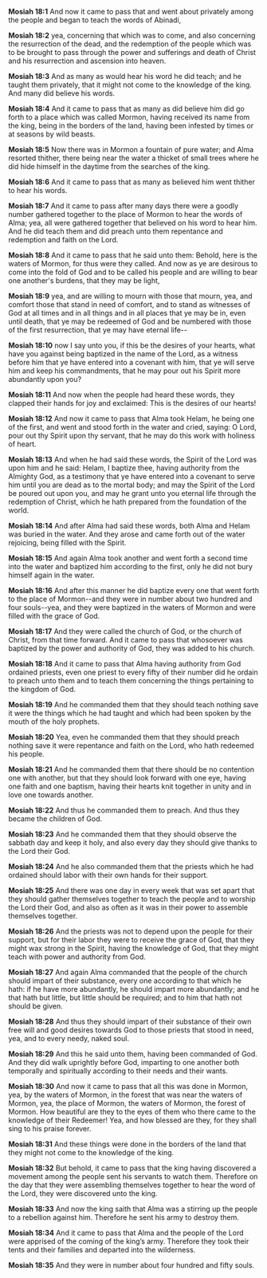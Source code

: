 **Mosiah 18:1** And now it came to pass that and went about privately among the people and began to teach the words of Abinadi,

**Mosiah 18:2** yea, concerning that which was to come, and also concerning the resurrection of the dead, and the redemption of the people which was to be brought to pass through the power and sufferings and death of Christ and his resurrection and ascension into heaven.

**Mosiah 18:3** And as many as would hear his word he did teach; and he taught them privately, that it might not come to the knowledge of the king. And many did believe his words.

**Mosiah 18:4** And it came to pass that as many as did believe him did go forth to a place which was called Mormon, having received its name from the king, being in the borders of the land, having been infested by times or at seasons by wild beasts.

**Mosiah 18:5** Now there was in Mormon a fountain of pure water; and Alma resorted thither, there being near the water a thicket of small trees where he did hide himself in the daytime from the searches of the king.

**Mosiah 18:6** And it came to pass that as many as believed him went thither to hear his words.

**Mosiah 18:7** And it came to pass after many days there were a goodly number gathered together to the place of Mormon to hear the words of Alma; yea, all were gathered together that believed on his word to hear him. And he did teach them and did preach unto them repentance and redemption and faith on the Lord.

**Mosiah 18:8** And it came to pass that he said unto them: Behold, here is the waters of Mormon, for thus were they called. And now as ye are desirous to come into the fold of God and to be called his people and are willing to bear one another's burdens, that they may be light,

**Mosiah 18:9** yea, and are willing to mourn with those that mourn, yea, and comfort those that stand in need of comfort, and to stand as witnesses of God at all times and in all things and in all places that ye may be in, even until death, that ye may be redeemed of God and be numbered with those of the first resurrection, that ye may have eternal life--

**Mosiah 18:10** now I say unto you, if this be the desires of your hearts, what have you against being baptized in the name of the Lord, as a witness before him that ye have entered into a covenant with him, that ye will serve him and keep his commandments, that he may pour out his Spirit more abundantly upon you?

**Mosiah 18:11** And now when the people had heard these words, they clapped their hands for joy and exclaimed: This is the desires of our hearts!

**Mosiah 18:12** And now it came to pass that Alma took Helam, he being one of the first, and went and stood forth in the water and cried, saying: O Lord, pour out thy Spirit upon thy servant, that he may do this work with holiness of heart.

**Mosiah 18:13** And when he had said these words, the Spirit of the Lord was upon him and he said: Helam, I baptize thee, having authority from the Almighty God, as a testimony that ye have entered into a covenant to serve him until you are dead as to the mortal body; and may the Spirit of the Lord be poured out upon you, and may he grant unto you eternal life through the redemption of Christ, which he hath prepared from the foundation of the world.

**Mosiah 18:14** And after Alma had said these words, both Alma and Helam was buried in the water. And they arose and came forth out of the water rejoicing, being filled with the Spirit.

**Mosiah 18:15** And again Alma took another and went forth a second time into the water and baptized him according to the first, only he did not bury himself again in the water.

**Mosiah 18:16** And after this manner he did baptize every one that went forth to the place of Mormon--and they were in number about two hundred and four souls--yea, and they were baptized in the waters of Mormon and were filled with the grace of God.

**Mosiah 18:17** And they were called the church of God, or the church of Christ, from that time forward. And it came to pass that whosoever was baptized by the power and authority of God, they was added to his church.

**Mosiah 18:18** And it came to pass that Alma having authority from God ordained priests, even one priest to every fifty of their number did he ordain to preach unto them and to teach them concerning the things pertaining to the kingdom of God.

**Mosiah 18:19** And he commanded them that they should teach nothing save it were the things which he had taught and which had been spoken by the mouth of the holy prophets.

**Mosiah 18:20** Yea, even he commanded them that they should preach nothing save it were repentance and faith on the Lord, who hath redeemed his people.

**Mosiah 18:21** And he commanded them that there should be no contention one with another, but that they should look forward with one eye, having one faith and one baptism, having their hearts knit together in unity and in love one towards another.

**Mosiah 18:22** And thus he commanded them to preach. And thus they became the children of God.

**Mosiah 18:23** And he commanded them that they should observe the sabbath day and keep it holy, and also every day they should give thanks to the Lord their God.

**Mosiah 18:24** And he also commanded them that the priests which he had ordained should labor with their own hands for their support.

**Mosiah 18:25** And there was one day in every week that was set apart that they should gather themselves together to teach the people and to worship the Lord their God, and also as often as it was in their power to assemble themselves together.

**Mosiah 18:26** And the priests was not to depend upon the people for their support, but for their labor they were to receive the grace of God, that they might wax strong in the Spirit, having the knowledge of God, that they might teach with power and authority from God.

**Mosiah 18:27** And again Alma commanded that the people of the church should impart of their substance, every one according to that which he hath: if he have more abundantly, he should impart more abundantly; and he that hath but little, but little should be required; and to him that hath not should be given.

**Mosiah 18:28** And thus they should impart of their substance of their own free will and good desires towards God to those priests that stood in need, yea, and to every needy, naked soul.

**Mosiah 18:29** And this he said unto them, having been commanded of God. And they did walk uprightly before God, imparting to one another both temporally and spiritually according to their needs and their wants.

**Mosiah 18:30** And now it came to pass that all this was done in Mormon, yea, by the waters of Mormon, in the forest that was near the waters of Mormon, yea, the place of Mormon, the waters of Mormon, the forest of Mormon. How beautiful are they to the eyes of them who there came to the knowledge of their Redeemer! Yea, and how blessed are they, for they shall sing to his praise forever.

**Mosiah 18:31** And these things were done in the borders of the land that they might not come to the knowledge of the king.

**Mosiah 18:32** But behold, it came to pass that the king having discovered a movement among the people sent his servants to watch them. Therefore on the day that they were assembling themselves together to hear the word of the Lord, they were discovered unto the king.

**Mosiah 18:33** And now the king saith that Alma was a stirring up the people to a rebellion against him. Therefore he sent his army to destroy them.

**Mosiah 18:34** And it came to pass that Alma and the people of the Lord were apprised of the coming of the king’s army. Therefore they took their tents and their families and departed into the wilderness.

**Mosiah 18:35** And they were in number about four hundred and fifty souls.

